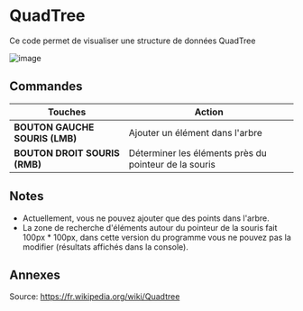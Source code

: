 # QuadTree
  
  Ce code permet de visualiser une structure de données QuadTree

  ![image](https://user-images.githubusercontent.com/61056605/116700684-57b50800-a9c7-11eb-8bd9-20a1c95000c9.png)

## Commandes

| **Touches** | **Action** |
|------|------|
|**BOUTON GAUCHE SOURIS (LMB)**| Ajouter un élément dans l'arbre |
|**BOUTON DROIT SOURIS (RMB)**| Déterminer les éléments près du pointeur de la souris |

## Notes
- Actuellement, vous ne pouvez ajouter que des points dans l'arbre.
- La zone de recherche d'éléments autour du pointeur de la souris fait 100px * 100px, dans cette version du programme vous ne pouvez pas la modifier (résultats affichés dans la console).

## Annexes
  Source: https://fr.wikipedia.org/wiki/Quadtree
